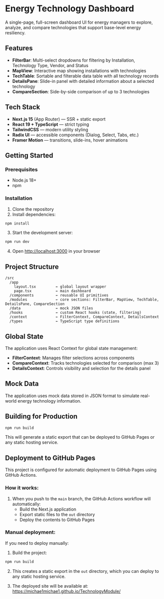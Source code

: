 # Energy Technology Dashboard

A single-page, full-screen dashboard UI for energy managers to explore, analyze, and compare technologies that support base-level energy resiliency.

## Features

- **FilterBar**: Multi-select dropdowns for filtering by Installation, Technology Type, Vendor, and Status
- **MapView**: Interactive map showing installations with technologies
- **TechTable**: Sortable and filterable data table with all technology records
- **DetailsPane**: Slide-in panel with detailed information about a selected technology
- **CompareSection**: Side-by-side comparison of up to 3 technologies

## Tech Stack

- **Next.js 15** (App Router) — SSR + static export
- **React 19 + TypeScript** — strict typing
- **TailwindCSS** — modern utility styling
- **Radix UI** — accessible components (Dialog, Select, Tabs, etc.)
- **Framer Motion** — transitions, slide-ins, hover animations

## Getting Started

### Prerequisites

- Node.js 18+
- npm

### Installation

1. Clone the repository
2. Install dependencies:

```bash
npm install
```

3. Start the development server:

```bash
npm run dev
```

4. Open [http://localhost:3000](http://localhost:3000) in your browser

## Project Structure

```
/src
  /app
    layout.tsx         ← global layout wrapper
    page.tsx           ← main dashboard
  /components          ← reusable UI primitives
  /modules             ← core sections: FilterBar, MapView, TechTable, DetailsPane, CompareSection
  /data                ← mock JSON files
  /hooks               ← custom React hooks (state, filtering)
  /context             ← FilterContext, CompareContext, DetailsContext
  /types               ← TypeScript type definitions
```

## Global State

The application uses React Context for global state management:

- **FilterContext**: Manages filter selections across components
- **CompareContext**: Tracks technologies selected for comparison (max 3)
- **DetailsContext**: Controls visibility and selection for the details panel

## Mock Data

The application uses mock data stored in JSON format to simulate real-world energy technology information.

## Building for Production

```bash
npm run build
```

This will generate a static export that can be deployed to GitHub Pages or any static hosting service.

## Deployment to GitHub Pages

This project is configured for automatic deployment to GitHub Pages using GitHub Actions.

### How it works:

1. When you push to the `main` branch, the GitHub Actions workflow will automatically:
   - Build the Next.js application
   - Export static files to the `out` directory
   - Deploy the contents to GitHub Pages

### Manual deployment:

If you need to deploy manually:

1. Build the project:
```bash
npm run build
```

2. This creates a static export in the `out` directory, which you can deploy to any static hosting service.

3. The deployed site will be available at: https://michae1michae1.github.io/TechnologyModule/ 